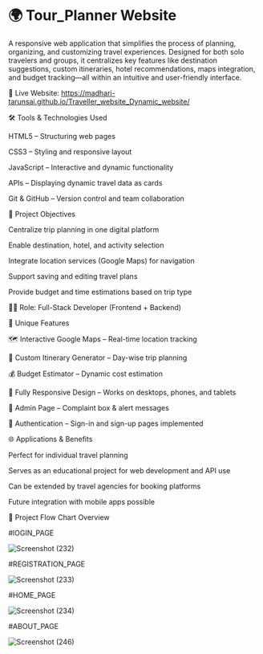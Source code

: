# 🌍 Tour_Planner Website
A responsive web application that simplifies the process of planning, organizing, and customizing travel experiences. Designed for both solo travelers and groups, it centralizes key features like destination suggestions, custom itineraries, hotel recommendations, maps integration, and budget tracking—all within an intuitive and user-friendly interface.

🔗 Live Website: https://madhari-tarunsai.github.io/Traveller_website_Dynamic_website/


🛠️ Tools & Technologies Used


HTML5 – Structuring web pages

CSS3 – Styling and responsive layout

JavaScript – Interactive and dynamic functionality

APIs – Displaying dynamic travel data as cards

Git & GitHub – Version control and team collaboration



🎯 Project Objectives

Centralize trip planning in one digital platform

Enable destination, hotel, and activity selection

Integrate location services (Google Maps) for navigation

Support saving and editing travel plans

Provide budget and time estimations based on trip type


👨‍💻 Role: Full-Stack Developer (Frontend + Backend)



🌟 Unique Features


🗺️ Interactive Google Maps – Real-time location tracking

📆 Custom Itinerary Generator – Day-wise trip planning

💰 Budget Estimator – Dynamic cost estimation

📱 Fully Responsive Design – Works on desktops, phones, and tablets

📢 Admin Page – Complaint box & alert messages

🔐 Authentication – Sign-in and sign-up pages implemented



🌐 Applications & Benefits


Perfect for individual travel planning

Serves as an educational project for web development and API use

Can be extended by travel agencies for booking platforms

Future integration with mobile apps possible


🧭 Project Flow Chart Overview


#lOGIN_PAGE


![Screenshot (232)](https://github.com/user-attachments/assets/66c3f828-9d5e-4a64-94c3-c2ad25cf03a1)


#REGISTRATION_PAGE

![Screenshot (233)](https://github.com/user-attachments/assets/27bf695e-8ffe-430a-b4a2-eb984988c16a)


#HOME_PAGE

![Screenshot (234)](https://github.com/user-attachments/assets/413d20e9-5f4c-4833-a515-456ac17759a4)


#ABOUT_PAGE

![Screenshot (246)](https://github.com/user-attachments/assets/90e97db0-d619-46f9-a029-bd4d4dfe8ab5)









